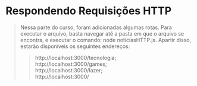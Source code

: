 # Respondendo Requisições HTTP

> Nessa parte do curso, foram adicionadas algumas rotas.
> Para executar o arquivo, basta navegar até a pasta em que o arquivo se encontra, e executar o comando: node noticiasHTTP.js. Apartir disso, estarão disponíveis os seguintes endereços:  
>> http://localhost:3000/tecnologia;  
>> http://localhost:3000/games;  
>> http://localhost:3000/lazer;  
>> http://localhost:3000/  